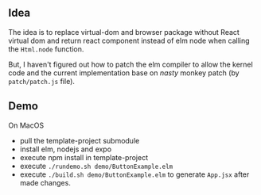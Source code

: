 ## Idea

The idea is to replace virtual-dom and browser package without React virtual dom and return react component instead of elm node when calling the `Html.node` function.

But, I haven't figured out how to patch the elm compiler to allow the kernel code and the current implementation base on _nasty_ monkey patch (by `patch/patch.js` file).

## Demo

On MacOS

- pull the template-project submodule
- install elm, nodejs and expo
- execute npm install in template-project
- execute `./rundemo.sh demo/ButtonExample.elm`
- execute `./build.sh demo/ButtonExample.elm` to generate `App.jsx` after made changes.
